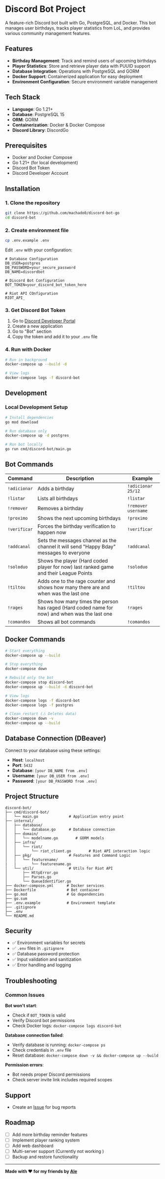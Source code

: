 # Discord Bot Project

A feature-rich Discord bot built with Go, PostgreSQL, and Docker. This bot manages user birthdays, tracks player statistics from LoL, and provides various community management features.

## Features

- **Birthday Management**: Track and remind users of upcoming birthdays
- **Player Statistics**: Store and retrieve player data with PUUID support
- **Database Integration**: Operations with PostgreSQL and GORM
- **Docker Support**: Containerized application for easy deployment
- **Environment Configuration**: Secure environment variable management

## Tech Stack

- **Language**: Go 1.21+
- **Database**: PostgreSQL 15
- **ORM**: GORM
- **Containerization**: Docker & Docker Compose
- **Discord Library**: DiscordGo

## Prerequisites

- Docker and Docker Compose
- Go 1.21+ (for local development)
- Discord Bot Token
- Discord Developer Account

## Installation

### 1. Clone the repository
```bash
git clone https://github.com/machado0/discord-bot-go
cd discord-bot
```

### 2. Create environment file
```bash
cp .env.example .env
```

Edit `.env` with your configuration:
```env
# Database Configuration
DB_USER=postgres
DB_PASSWORD=your_secure_password
DB_NAME=discordbot

# Discord Bot Configuration  
BOT_TOKEN=your_discord_bot_token_here

# Riot API COnfiguration
RIOT_API_
```

### 3. Get Discord Bot Token

1. Go to [Discord Developer Portal](https://discord.com/developers/applications)
2. Create a new application
3. Go to "Bot" section
4. Copy the token and add it to your `.env` file

### 4. Run with Docker

```bash
# Run in background
docker-compose up --build -d

# View logs
docker-compose logs -f discord-bot
```

## Development

### Local Development Setup

```bash
# Install dependencies
go mod download

# Run database only
docker-compose up -d postgres

# Run bot locally
go run cmd/discord-bot/main.go
```

## Bot Commands

| Command | Description | Example |
|---------|-------------|---------|
| `!adicionar` | Adds a birthday | `!adicionar 25/12` |
| `!listar` | Lists all birthdays | `!listar` |
| `!remover` | Removes a birthday | `!remover username` |
| `!proximo` | Shows the next upcoming birthdays | `!proximo` |
| `!verificar` | Forces the birthday verification to happen now | `!verificar` |
| `!addcanal` | Sets the messages channel as the channel it will send "Happy Bday" messages to everyone | `!addcanal` |
| `!soloduo` | Shows the player (Hard coded player for now) last ranked game and their League Points | `!soloduo` |
| `!tiltou` | Adds one to the rage counter and shows how many there are and when was the last one | `!tiltou` |
| `!rages` | Shows how many times the person has raged (Hard coded name for now) and when was the last one | `!rages` |
| `!comandos` | Shows all bot commands | `!comandos` |


## Docker Commands

```bash
# Start everything
docker-compose up --build

# Stop everything
docker-compose down

# Rebuild only the bot
docker-compose stop discord-bot
docker-compose up --build -d discord-bot

# View logs
docker-compose logs -f discord-bot
docker-compose logs -f postgres

# Clean restart (⚠ Deletes data)
docker-compose down -v
docker-compose up --build
```

## Database Connection (DBeaver)

Connect to your database using these settings:

- **Host**: `localhost`
- **Port**: `5432`
- **Database**: `[your DB_NAME from .env]`
- **Username**: `[your DB_USER from .env]`
- **Password**: `[your DB_PASSWORD from .env]`

## Project Structure

```
discord-bot/
├── cmd/discord-bot/
│   └── main.go              # Application entry point
├── internal/
│   ├── database/
│   │   └── database.go      # Database connection
│   ├── domain/
│   │   └── modelname.go        # GORM models
│   ├── infra/
│   │   └── riot/        
│   │       └── riot_client.go        # Riot API interaction logic
│   ├── pkg/                 # Features and Command Logic
│   │   └── featurename/
|   |       └── featurename.go      
│   └── util/                # Utils for Riot API
│       ├── HttpError.go
│       ├── Parses.go
│       └── QueueIdentifier.go      
├── docker-compose.yml      # Docker services
├── Dockerfile              # Bot container
├── go.mod                  # Go dependencies
├── go.sum
├── .env.example            # Environment template
├── .gitignore
├── .env
└── README.md
```

## Security

- ✅ Environment variables for secrets
- ✅ `.env` files in `.gitignore`
- ✅ Database password protection
- ✅ Input validation and sanitization
- ✅ Error handling and logging

## Troubleshooting

### Common Issues

**Bot won't start**:
- Check if `BOT_TOKEN` is valid
- Verify Discord bot permissions
- Check Docker logs: `docker-compose logs discord-bot`

**Database connection failed**:
- Verify database is running: `docker-compose ps`
- Check credentials in `.env` file
- Reset database: `docker-compose down -v && docker-compose up --build`

**Permission errors**:
- Bot needs proper Discord permissions
- Check server invite link includes required scopes

## Support

- Create an [Issue](https://github.com/yourusername/discord-bot/issues) for bug reports

## Roadmap

- [ ] Add more birthday reminder features
- [ ] Implement player ranking system
- [ ] Add web dashboard
- [ ] Multi-server support (Currently not working )
- [ ] Backup and restore functionality

---

**Made with ❤️ for my friends by [Ale](https://github.com/yourusername](https://github.com/machado0))**
